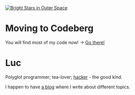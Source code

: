 [![Bright Stars in Outer Space](https://file.lucdev.net/github-readme/pexels-jeremy-m%C3%BCller-11101908_crop.jpg)](https://www.pexels.com/photo/bright-stars-in-outer-space-11101908/)

# Moving to Codeberg

You will find most of my code now! -> [Go there!](https://codeberg.org/lucrnz)

# Luc

Polyglot programmer; tea-lover; [hacker](https://en.wikipedia.org/wiki/Hacker) - the good kind.

I happen to have [a blog](https://lucdev.gay/blog) where I write about different topics.

